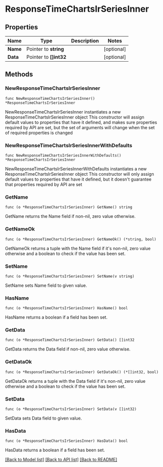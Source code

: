 # ResponseTimeChartsIrSeriesInner

## Properties

Name | Type | Description | Notes
------------ | ------------- | ------------- | -------------
**Name** | Pointer to **string** |  | [optional] 
**Data** | Pointer to **[]int32** |  | [optional] 

## Methods

### NewResponseTimeChartsIrSeriesInner

`func NewResponseTimeChartsIrSeriesInner() *ResponseTimeChartsIrSeriesInner`

NewResponseTimeChartsIrSeriesInner instantiates a new ResponseTimeChartsIrSeriesInner object
This constructor will assign default values to properties that have it defined,
and makes sure properties required by API are set, but the set of arguments
will change when the set of required properties is changed

### NewResponseTimeChartsIrSeriesInnerWithDefaults

`func NewResponseTimeChartsIrSeriesInnerWithDefaults() *ResponseTimeChartsIrSeriesInner`

NewResponseTimeChartsIrSeriesInnerWithDefaults instantiates a new ResponseTimeChartsIrSeriesInner object
This constructor will only assign default values to properties that have it defined,
but it doesn't guarantee that properties required by API are set

### GetName

`func (o *ResponseTimeChartsIrSeriesInner) GetName() string`

GetName returns the Name field if non-nil, zero value otherwise.

### GetNameOk

`func (o *ResponseTimeChartsIrSeriesInner) GetNameOk() (*string, bool)`

GetNameOk returns a tuple with the Name field if it's non-nil, zero value otherwise
and a boolean to check if the value has been set.

### SetName

`func (o *ResponseTimeChartsIrSeriesInner) SetName(v string)`

SetName sets Name field to given value.

### HasName

`func (o *ResponseTimeChartsIrSeriesInner) HasName() bool`

HasName returns a boolean if a field has been set.

### GetData

`func (o *ResponseTimeChartsIrSeriesInner) GetData() []int32`

GetData returns the Data field if non-nil, zero value otherwise.

### GetDataOk

`func (o *ResponseTimeChartsIrSeriesInner) GetDataOk() (*[]int32, bool)`

GetDataOk returns a tuple with the Data field if it's non-nil, zero value otherwise
and a boolean to check if the value has been set.

### SetData

`func (o *ResponseTimeChartsIrSeriesInner) SetData(v []int32)`

SetData sets Data field to given value.

### HasData

`func (o *ResponseTimeChartsIrSeriesInner) HasData() bool`

HasData returns a boolean if a field has been set.


[[Back to Model list]](HOW-TO.md#documentation-for-models) [[Back to API list]](HOW-TO.md#documentation-for-api-endpoints) [[Back to README]](HOW-TO.md)


